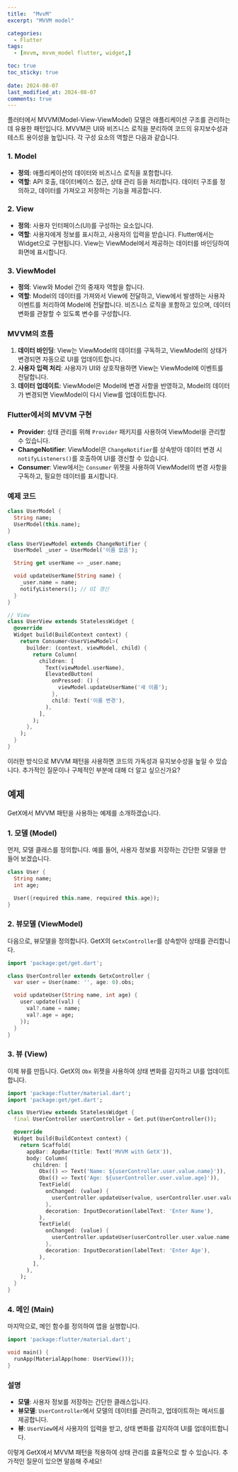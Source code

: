 ```yaml
---
title:  "MvvM" 
excerpt: "MVVM model"

categories:
  - Flutter
tags:
  - [mvvm, mvvm_model flutter, widget,]

toc: true
toc_sticky: true
 
date: 2024-08-07
last_modified_at: 2024-08-07
comments: true
---
```

플러터에서 MVVM(Model-View-ViewModel) 모델은 애플리케이션 구조를 관리하는 데 유용한 패턴입니다. MVVM은 UI와 비즈니스 로직을 분리하여 코드의 유지보수성과 테스트 용이성을 높입니다. 각 구성 요소의 역할은 다음과 같습니다.

### 1. Model
- **정의**: 애플리케이션의 데이터와 비즈니스 로직을 포함합니다.
- **역할**: API 호출, 데이터베이스 접근, 상태 관리 등을 처리합니다. 데이터 구조를 정의하고, 데이터를 가져오고 저장하는 기능을 제공합니다.

### 2. View
- **정의**: 사용자 인터페이스(UI)를 구성하는 요소입니다.
- **역할**: 사용자에게 정보를 표시하고, 사용자의 입력을 받습니다. Flutter에서는 Widget으로 구현됩니다. View는 ViewModel에서 제공하는 데이터를 바인딩하여 화면에 표시합니다.

### 3. ViewModel
- **정의**: View와 Model 간의 중재자 역할을 합니다.
- **역할**: Model의 데이터를 가져와서 View에 전달하고, View에서 발생하는 사용자 이벤트를 처리하여 Model에 전달합니다. 비즈니스 로직을 포함하고 있으며, 데이터 변화를 관찰할 수 있도록 변수를 구성합니다.

### MVVM의 흐름
1. **데이터 바인딩**: View는 ViewModel의 데이터를 구독하고, ViewModel의 상태가 변경되면 자동으로 UI를 업데이트합니다.
2. **사용자 입력 처리**: 사용자가 UI와 상호작용하면 View는 ViewModel에 이벤트를 전달합니다.
3. **데이터 업데이트**: ViewModel은 Model에 변경 사항을 반영하고, Model의 데이터가 변경되면 ViewModel이 다시 View를 업데이트합니다.

### Flutter에서의 MVVM 구현
- **Provider**: 상태 관리를 위해 `Provider` 패키지를 사용하여 ViewModel을 관리할 수 있습니다.
- **ChangeNotifier**: ViewModel은 `ChangeNotifier`를 상속받아 데이터 변경 시 `notifyListeners()`를 호출하여 UI를 갱신할 수 있습니다.
- **Consumer**: View에서는 `Consumer` 위젯을 사용하여 ViewModel의 변경 사항을 구독하고, 필요한 데이터를 표시합니다.

### 예제 코드
```dart
class UserModel {
  String name;
  UserModel(this.name);
}

class UserViewModel extends ChangeNotifier {
  UserModel _user = UserModel('이름 없음');

  String get userName => _user.name;

  void updateUserName(String name) {
    _user.name = name;
    notifyListeners(); // UI 갱신
  }
}

// View
class UserView extends StatelessWidget {
  @override
  Widget build(BuildContext context) {
    return Consumer<UserViewModel>(
      builder: (context, viewModel, child) {
        return Column(
          children: [
            Text(viewModel.userName),
            ElevatedButton(
              onPressed: () {
                viewModel.updateUserName('새 이름');
              },
              child: Text('이름 변경'),
            ),
          ],
        );
      },
    );
  }
}
```

이러한 방식으로 MVVM 패턴을 사용하면 코드의 가독성과 유지보수성을 높일 수 있습니다. 추가적인 질문이나 구체적인 부분에 대해 더 알고 싶으신가요? 


## 예제

GetX에서 MVVM 패턴을 사용하는 예제를 소개하겠습니다.

### 1. 모델 (Model)

먼저, 모델 클래스를 정의합니다. 예를 들어, 사용자 정보를 저장하는 간단한 모델을 만들어 보겠습니다.

```dart
class User {
  String name;
  int age;

  User({required this.name, required this.age});
}
```

### 2. 뷰모델 (ViewModel)

다음으로, 뷰모델을 정의합니다. GetX의 `GetxController`를 상속받아 상태를 관리합니다.

```dart
import 'package:get/get.dart';

class UserController extends GetxController {
  var user = User(name: '', age: 0).obs;

  void updateUser(String name, int age) {
    user.update((val) {
      val?.name = name;
      val?.age = age;
    });
  }
}
```

### 3. 뷰 (View)

이제 뷰를 만듭니다. GetX의 `Obx` 위젯을 사용하여 상태 변화를 감지하고 UI를 업데이트합니다.

```dart
import 'package:flutter/material.dart';
import 'package:get/get.dart';

class UserView extends StatelessWidget {
  final UserController userController = Get.put(UserController());

  @override
  Widget build(BuildContext context) {
    return Scaffold(
      appBar: AppBar(title: Text('MVVM with GetX')),
      body: Column(
        children: [
          Obx(() => Text('Name: ${userController.user.value.name}')),
          Obx(() => Text('Age: ${userController.user.value.age}')),
          TextField(
            onChanged: (value) {
              userController.updateUser(value, userController.user.value.age);
            },
            decoration: InputDecoration(labelText: 'Enter Name'),
          ),
          TextField(
            onChanged: (value) {
              userController.updateUser(userController.user.value.name, int.parse(value));
            },
            decoration: InputDecoration(labelText: 'Enter Age'),
          ),
        ],
      ),
    );
  }
}
```

### 4. 메인 (Main)

마지막으로, 메인 함수를 정의하여 앱을 실행합니다.

```dart
import 'package:flutter/material.dart';

void main() {
  runApp(MaterialApp(home: UserView()));
}
```

### 설명

- **모델**: 사용자 정보를 저장하는 간단한 클래스입니다.
- **뷰모델**: `UserController`에서 모델의 데이터를 관리하고, 업데이트하는 메서드를 제공합니다.
- **뷰**: `UserView`에서 사용자의 입력을 받고, 상태 변화를 감지하여 UI를 업데이트합니다.

이렇게 GetX에서 MVVM 패턴을 적용하여 상태 관리를 효율적으로 할 수 있습니다. 추가적인 질문이 있으면 말씀해 주세요! 

